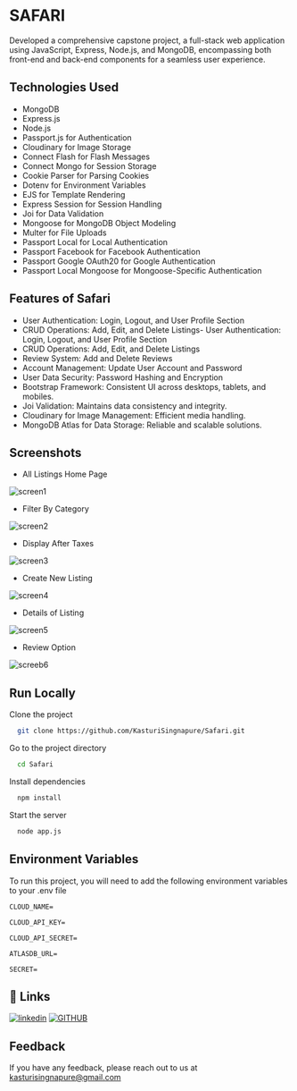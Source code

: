
# SAFARI

Developed a comprehensive capstone project, a full-stack web application using JavaScript, Express, Node.js, and MongoDB, encompassing both front-end and back-end components for a seamless user experience.


## Technologies Used

- MongoDB
- Express.js
- Node.js
- Passport.js for Authentication
- Cloudinary for Image Storage
- Connect Flash for Flash Messages
- Connect Mongo for Session Storage
- Cookie Parser for Parsing Cookies
- Dotenv for Environment Variables
- EJS for Template Rendering
- Express Session for Session Handling
- Joi for Data Validation
- Mongoose for MongoDB Object Modeling
- Multer for File Uploads
- Passport Local for Local Authentication
- Passport Facebook for Facebook Authentication
- Passport Google OAuth20 for Google Authentication
- Passport Local Mongoose for Mongoose-Specific Authentication


## Features of Safari

- User Authentication: Login, Logout, and User Profile Section
- CRUD Operations: Add, Edit, and Delete Listings- User Authentication: Login, Logout, and User Profile Section
- CRUD Operations: Add, Edit, and Delete Listings
- Review System: Add and Delete Reviews
- Account Management: Update User Account and Password
- User Data Security: Password Hashing and Encryption
- Bootstrap Framework: Consistent UI across desktops, tablets, and mobiles.
- Joi Validation: Maintains data consistency and integrity.
- Cloudinary for Image Management: Efficient media handling.
- MongoDB Atlas for Data Storage: Reliable and scalable solutions.
##  Screenshots

- All Listings Home Page

![screen1](https://github.com/user-attachments/assets/0e6cb041-bf64-466d-8088-1c524fb3c4c3)

- Filter By Category

![screen2](https://github.com/user-attachments/assets/fc2342fb-6d0c-423e-b3d2-38ee969b5788)

- Display After Taxes

![screen3](https://github.com/user-attachments/assets/f34c3371-661e-42de-b0e2-3df57cc838c6)

- Create New Listing

![screen4](https://github.com/user-attachments/assets/b3c36a56-977b-4547-afd1-3566cdd218de)

- Details of Listing

![screen5](https://github.com/user-attachments/assets/6f15e29b-23ce-41ad-a15d-87afa691cdc1)

- Review Option

![screeb6](https://github.com/user-attachments/assets/0d63e313-b160-4a93-8271-be677af730ee)

## Run Locally

Clone the project

```bash
  git clone https://github.com/KasturiSingnapure/Safari.git
```

Go to the project directory

```bash
  cd Safari
```

Install dependencies

```bash
  npm install
```

Start the server

```bash
  node app.js
```


## Environment Variables

To run this project, you will need to add the following environment variables to your .env file

`CLOUD_NAME=`

`CLOUD_API_KEY=`

`CLOUD_API_SECRET=`

`ATLASDB_URL=`

`SECRET=`


## 🔗 Links
[![linkedin](https://img.shields.io/badge/linkedin-0A66C2?style=for-the-badge&logo=linkedin&logoColor=white)](https://www.linkedin.com/in/kasturisingnapure/)
[![GITHUB](https://img.shields.io/badge/twitter-1DA1F2?style=for-the-badge&logo=twitter&logoColor=white)](https://github.com/KasturiSingnapure/)


## Feedback

If you have any feedback, please reach out to us at kasturisingnapure@gmail.com

